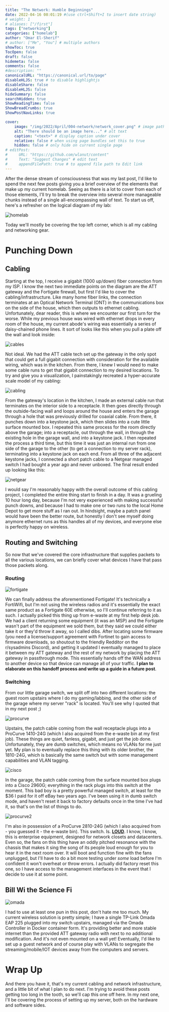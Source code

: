```yaml
---
title: "The Network: Humble Beginnings"
date: 2022-04-16 08:01:19 #(use ctrl+Shift+I to insert date string)
# weight: 1
# aliases: ["/first"]
tags: ["networking"]
categories: ["homelab"]
author: "Omar El-Sherif"
# author: ["Me", "You"] # multiple authors
showToc: true
TocOpen: false
draft: false
hidemeta: false
comments: false
#description: ""
canonicalURL: "https://canonical.url/to/page"
disableHLJS: true # to disable highlightjs
disableShare: false
disableHLJS: false
hideSummary: false
searchHidden: true
ShowReadingTime: false
ShowBreadCrumbs: true
ShowPostNavLinks: true

cover:
    image: "/img/2022/April/004-network/network_cover.png" # image path/url
    alt: "There should be an image here..." # alt text
    caption: "<text>" # display caption under cover
    relative: false # when using page bundles set this to true
    hidden: false # only hide on current single page
# editPost:
#     URL: "https://github.com/wlanut/content"
#     Text: "Suggest Changes" # edit text
#     appendFilePath: true # to append file path to Edit link
---
```


After the dense stream of consciousness that was my last post, I'd like to spend the next few posts giving you a brief overview of the elements that make up my current homelab. Seeing as there is a lot to cover from each of those elements, I'll try to break the overview into several more manageable chunks instead of a single all-encompassing wall of text. To start us off, here's a refresher on the logical diagram of my lab:

![homelab](/img/2022/April/004-network/homelab.PNG)

Today we'll mostly be covering the top left corner, which is all my cabling and networking gear.

# Punching Down

## Cabling

Starting at the top, I receive a gigabit (1000 up/down) fiber connection from my ISP. I know the next two immediate points on the diagram are the ATT gateway and the Fortigate firewall, but first I'd like to cover the cabling/infrastructure. Like many home fiber links, the connection terminates at an Optical Network Terminal (ONT) in the communications box on the side of the house, which then outputs to ethernet cabling. Unfortunately, dear reader, this is where we encounter our first turn for the worse. While my previous house was wired with ethernet drops in every room of the house, my current abode's wiring was essentially a series of daisy-chained phone lines. It sort of looks like this when you pull a plate off the wall and look inside:

![cables](/img/2022/April/004-network/cables.png)

Not ideal. We had the ATT cable tech set up the gateway in the only spot that could get a full gigabit connection with consideration for the available wiring, which was in the kitchen. From there, I knew I would need to make some cable runs to get that gigabit connection to my desired locations. To try and give you a visualization, I painstakingly recreated a hyper-accurate scale model of my cabling:

![cabling](/img/2022/April/004-network/cabling.png)

From the gateway's location in the kitchen, I made an external cable run that terminates on the interior side to a receptacle. It then goes directly through the outside-facing wall and loops around the house and enters the garage through a hole that was previously drilled for coaxial cable. From there, it punches down into a keystone jack, which then slides into a cute little surface mounted box. I repeated this same process for the room directly above the garage; into a receptacle, out through the wall, in through the existing hole in the garage wall, and into a keystone jack. I then repeated the process a third time, but this time it was just an internal run from one side of the garage to the other (to get a connection to my server rack), terminating into a keystone jack on each end. From all three of the adjacent keystone jacks, I connected a short patch cable to a Netgear managed switch I had bought a year ago and never unboxed. The final result ended up looking like this:

![netgear](/img/2022/April/004-network/netgear.jpg)

I would say I'm reasonably happy with the overall outcome of this cabling project, I completed the entire thing start to finish in a day. It was a grueling 10 hour long day, because I'm not very experienced with making successful punch downs, and because I had to make one or two runs to the local Home Depot to get more stuff as I ran out. In hindsight, maybe a patch panel would have been the better route, but honestly I don't see myself doing anymore ethernet runs as this handles all of my devices, and everyone else is perfectly happy on wireless. 

## Routing and Switching

So now that we've covered the core infrastructure that supplies packets to all the various locations, we can briefly cover what devices I have that pass those packets along.

### Routing

![fortigate](/img/2022/April/004-network/fortigate.png)

We can finally address the aforementioned Fortigate! It's technically a FortiWifi, but I'm not using the wireless radios and it's essentially the exact same product as a Fortigate 60E otherwise, so I'll continue referring to it as such. I actually picked this thing up from e-waste at my first help desk job. We had a client returning some equipment (it was an MSP) and the Fortigate wasn't part of the equipment we sold them, but they said we could either take it or they'd throw it away, so I called dibs. After locating some firmware (you need a license/support agreement with Fortinet to gain access to firmware downloads, so shoutout to the friendly Redditor on the r/sysadmins Discord), and getting it updated I eventually managed to place it between my ATT gateway and the rest of my network by placing the ATT gateway in passthrough mode. This essentially hands off the WAN address to another device so that device can manage all of your traffic. **I plan to elaborate on this handoff process and write up a guide in a future post**.

### Switching

From our little garage switch, we split off into two different locations: the guest room upstairs where I do my gaming/labbing, and the other side of the garage where my server "rack" is located. You'll see why I quoted that in my next post ;)

![procurve](/img/2022/April/004-network/procurve1410_trimmed.png)

Upstairs, the patch cable coming from the wall receptacle plugs into a ProCurve 1410-24G (which I also acquired from the e-waste bin at my first job). These things are quiet, fanless, gigabit, and just get the job done. Unfortunately, they are dumb switches, which means no VLANs for me just yet. My plan is to eventually replace this thing with its older brother, the 1810-24G, which is basically the same switch but with some management capabilities and VLAN tagging.

![cisco](/img/2022/April/004-network/cisco.png)

In the garage, the patch cable coming from the surface mounted box plugs into a Cisco 2960G; everything in the rack plugs into this switch at the moment. This bad boy is a pretty powerful managed switch, at least for the $36 I paid for it off eBay two years ago. I've been using it in dumb switch mode, and haven't reset it back to factory defaults once in the time I've had it, so that's on the list of things to do.

![procurve2](/img/2022/April/004-network/procurve2810.jpg)

I'm also in possession of a ProCurve 2810-24G (which I also acquired from - you guessed it - the e-waste bin). This switch. Is. **<ins>LOUD</ins>**. I know, I know, this is enterprise equipment, designed for network closets and datacenters. Even so, the fans on this thing have an oddly pitched resonance with the chassis that makes it sing the song of its people loud enough for you to hear it in the next room over. It will boot and function fine with the fans unplugged, but I'll have to do a bit more testing under *some* load before I'm confident it won't overheat or throw errors. I actually did factory reset this one, so I have access to the management interfaces in the event that I decide to use it at some point.

## Bill Wi the Science Fi

![omada](/img/2022/April/004-network/omada.png)

I had to use at least one pun in this post, don't hate me too much. My current wireless solution is pretty simple; I have a single TP-Link Omada EAP 225 plugged into my switch upstairs, managed via the Omada Controller in Docker container form. It's providing better and more stable internet than the provided ATT gateway radio with next to no additional modification. And it's not even mounted on a wall yet! Eventually, I'd like to set up a guest network and of course play with VLANs to segregate the streaming/mobile/IOT devices away from the computers and servers.

# Wrap Up

And there you have it, that's my current cabling and network infrastructure, and a little bit of what I plan to do next. I'm trying to avoid these posts getting too long in the tooth, so we'll cap this one off here. In my next one, I'll be covering the process of setting up my server, both on the hardware and software sides.